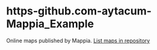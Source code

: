# https-github.com-aytacum-Mappia_Example
Online maps published by Mappia. [List maps in repository](https://maps.csr.ufmg.br/calculator/?map=&amp;queryid=152&amp;listRepository=Repository&amp;storeurl=https://github.com/aytacum/https://github.com/aytacum/Mappia_Example.git/)
